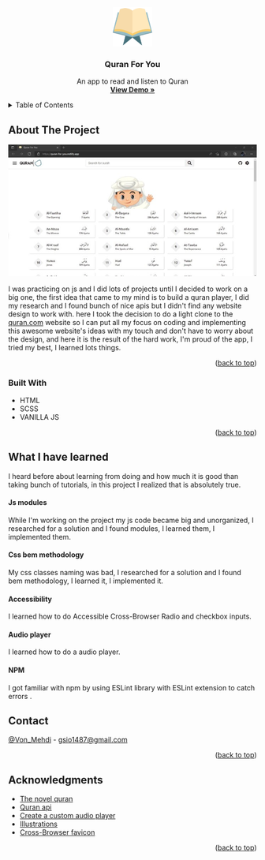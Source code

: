 <div id="top"></div>







<!-- PROJECT LOGO -->
<br />
<div align="center">
  <a href="https://github.com/EL-MEHDI-ESSAADI/Quran-Player">
    <img src="readmeImages/favIcon.png" alt="Logo" width="80" height="80">
  </a>

<h3 align="center">Quran For You</h3>

  <p align="center">
    An app to read and listen to Quran
    <br />
    <a href="https://quran-for-you.netlify.app/"><strong>View Demo »</strong></a>
    <br />
  </p>
</div>



<!-- TABLE OF CONTENTS -->
<details>
  <summary>Table of Contents</summary>
  <ol>
    <li>
      <a href="#about-the-project">About The Project</a>
      <ul>
        <li><a href="#built-with">Built With</a></li>
      </ul>
    </li>
    <li>
      <a href="#what-i-have-learned">What I have learned</a>
      <ul>
        <li><a href="#js-modules">Js modules</a></li>
        <li><a href="#css-bem-methodology">Css bem methodology</a></li>
        <li><a href="#accessibility">Accessibility</a></li>
        <li><a href="#audio-player">Audio player</a></li>
        <li><a href="#npm">NPM</a></li>
      </ul>
    </li>
    <li><a href="#contact">Contact</a></li>
    <li><a href="#acknowledgments">Acknowledgments</a></li>
  </ol>
</details>



<!-- ABOUT THE PROJECT -->
## About The Project

[![Product Name Screen Shot][product-screenshot]](https://example.com)

   I was practicing on js and I did lots of projects until I decided to work on a big one, the first idea that came to my mind is to build a 
   quran player, I did my research and I found bunch of nice apis but I didn't find any website design to work with.
   here I took the decision to do a light clone to the [quran.com](https://quran.com/) website so I can put all my focus on coding and 
   implementing this awesome website's ideas with my touch  and don't have to worry about the design, 
   and here it is the result of the hard work, I'm proud of the app, I tried my best, I learned lots things. 

<p align="right">(<a href="#top">back to top</a>)</p>



### Built With

* HTML
* SCSS
* VANILLA JS



<p align="right">(<a href="#top">back to top</a>)</p>



<!-- What I have learned -->
## What I have learned 
I heard before about learning from doing and how much it is good than taking bunch of tutorials, in this project I realized that is absolutely true.

#### Js modules
While I'm working on the project my js code became big and unorganized, I researched for a solution and I found modules, I learned them, I implemented them.
#### Css bem methodology 
My css classes naming was bad, I researched for a solution and I found bem methodology, I learned it, I implemented it.
#### Accessibility
I learned how to do Accessible Cross-Browser Radio and checkbox inputs.
#### Audio player
I learned how to do a audio player.
#### NPM
I got familiar with npm by using ESLint library with ESLint extension to catch errors .


<!-- CONTACT -->
## Contact

[@Von_Mehdi](https://twitter.com/Von__Mehdi) - gsio1487@gmail.com

<p align="right">(<a href="#top">back to top</a>)</p>



<!-- ACKNOWLEDGMENTS -->
## Acknowledgments

* [The novel quran](https://quran.com/)
* [Quran api](https://quran.api-docs.io/v4/)
* [Create a custom audio player](https://css-tricks.com/lets-create-a-custom-audio-player/)
* [Illustrations](https://www.vecteezy.com/)
* [Cross-Browser favicon](https://realfavicongenerator.net/)

<p align="right">(<a href="#top">back to top</a>)</p>



<!-- MARKDOWN LINKS & IMAGES -->
<!-- https://www.markdownguide.org/basic-syntax/#reference-style-links -->
[product-screenshot]: readmeImages/screenshot.jpg
